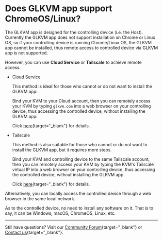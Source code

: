# Does GLKVM app support ChromeOS/Linux?

The GLKVM app is designed for the controlling device (i.e. the Host). Currently the GLKVM app does not support installation on Chrome or Linux OS, so if your controlling device is running Chrome/Linux OS, the GLKVM app cannot be installed, thus remote access to controlled device via GLKVM app is not supported. 

However, you can use **Cloud Service** or **Tailscale** to achieve remote access.

- Cloud Service

    This method is ideal for those who cannot or do not want to install the GLKVM app.

    Bind your KVM to your Cloud account, then you can remotely access your KVM by typing `glkvm.com` into a web browser on your controlling device, thus accessing the controlled device, without installing the GLKVM app.

    Click [here](remote_access_to_controlled_device_via_cloud.md){target="_blank"} for details.

- Tailscale
    
    This method is also suitable for those who cannot or do not want to install the GLKVM app, but it requires more steps.

    Bind your KVM and controlling device to the same Tailscale account, then you can remotely access your KVM by typing the KVM's Tailscale virtual IP into a web browser on your controlling device, thus accessing the controlled device, without installing the GLKVM app.
    
    Click [here](remote_access_to_controlled_device_via_tailscale.md){target="_blank"} for details.

Alternatively, you can locally access the controlled device through a web browser in the same local network. 

As to the controlled device, no need to install any software on it. That is to say, it can be Windows, macOS, ChromeOS, Linux, etc.

---

Still have questions? Visit our [Community Forum](https://forum.gl-inet.com){target="_blank"} or [Contact us](https://www.gl-inet.com/contacts/){target="_blank"}.